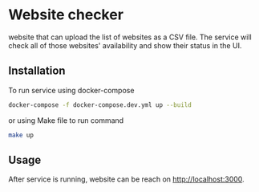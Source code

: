 # Website checker

website that can upload the list of websites as a CSV file. The service will check all of those websites' availability and show their status in the UI.

## Installation

To run service using docker-compose

```bash
docker-compose -f docker-compose.dev.yml up --build
```

or using Make file to run command

```bash
make up
```

## Usage

After service is running, website can be reach on [http://localhost:3000](http://localhost:3000 "Website Checker").
